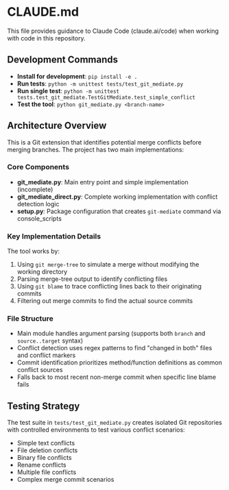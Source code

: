 # CLAUDE.md

This file provides guidance to Claude Code (claude.ai/code) when working with code in this repository.

## Development Commands

- **Install for development**: `pip install -e .`
- **Run tests**: `python -m unittest tests/test_git_mediate.py`
- **Run single test**: `python -m unittest tests.test_git_mediate.TestGitMediate.test_simple_conflict`
- **Test the tool**: `python git_mediate.py <branch-name>`

## Architecture Overview

This is a Git extension that identifies potential merge conflicts before merging branches. The project has two main implementations:

### Core Components

- **git_mediate.py**: Main entry point and simple implementation (incomplete)
- **git_mediate_direct.py**: Complete working implementation with conflict detection logic
- **setup.py**: Package configuration that creates `git-mediate` command via console_scripts

### Key Implementation Details

The tool works by:
1. Using `git merge-tree` to simulate a merge without modifying the working directory
2. Parsing merge-tree output to identify conflicting files
3. Using `git blame` to trace conflicting lines back to their originating commits
4. Filtering out merge commits to find the actual source commits

### File Structure

- Main module handles argument parsing (supports both `branch` and `source..target` syntax)
- Conflict detection uses regex patterns to find "changed in both" files and conflict markers
- Commit identification prioritizes method/function definitions as common conflict sources
- Falls back to most recent non-merge commit when specific line blame fails

## Testing Strategy

The test suite in `tests/test_git_mediate.py` creates isolated Git repositories with controlled environments to test various conflict scenarios:
- Simple text conflicts
- File deletion conflicts  
- Binary file conflicts
- Rename conflicts
- Multiple file conflicts
- Complex merge commit scenarios